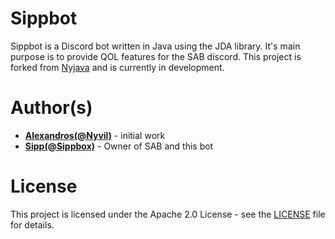 # Sippbot
Sippbot is a Discord bot written in Java using the JDA library.
It's main purpose is to provide QOL features for the SAB discord.
This project is forked from [Nyjava](https://github.com/Nyvil/Nyjava) and is currently in development.

# Author(s)
* **[Alexandros(@Nyvil)](https://github.com/Nyvil)** - initial work
* **[Sipp(@Sippbox)](https://github.com/Nyvil)** - Owner of SAB and this bot

# License
This project is licensed under the Apache 2.0 License - see the [LICENSE](https://github.com/Nyvil/Nyjava/blob/stable/LICENSE) file for details.
